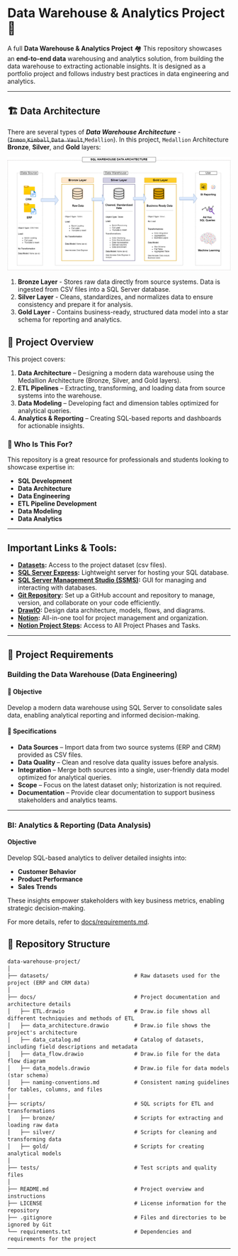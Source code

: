 # Data Warehouse & Analytics Project 🚀
A full **Data Warehouse & Analytics Project** 🏘
This repository showcases an **end-to-end data** warehousing and analytics solution, from building the data warehouse to extracting actionable insights. It is designed as a portfolio project and follows industry best practices in data engineering and analytics.

***

## 🏗️ Data Architecture
There are several types of ***Data Warehouse Architecture*** - (~~```Inmon```~~,~~```Kimball```~~,~~```Data Vault```~~,```Medallion```). In this project, ```Medallion``` Architecture **Bronze**, **Silver**, and **Gold** layers:

![Data Architecture](https://github.com/onwecdavid/sql-data-warehouse-project/blob/main/docs/sql_warehouse_data_architecture.png?raw=true)

1. **Bronze Layer** - Stores raw data directly from source systems. Data is ingested from CSV files into a SQL Server database.  
2. **Silver Layer** - Cleans, standardizes, and normalizes data to ensure consistency and prepare it for analysis.  
3. **Gold Layer** - Contains business-ready, structured data model into a star schema for reporting and analytics.  

## 📰 Project Overview  

This project covers:  

1. **Data Architecture** – Designing a modern data warehouse using the Medallion Architecture (Bronze, Silver, and Gold layers).  
2. **ETL Pipelines** – Extracting, transforming, and loading data from source systems into the warehouse.  
3. **Data Modeling** – Developing fact and dimension tables optimized for analytical queries.  
4. **Analytics & Reporting** – Creating SQL-based reports and dashboards for actionable insights.  

### 🎯 Who Is This For?  

This repository is a great resource for professionals and students looking to showcase expertise in:  

- **SQL Development**  
- **Data Architecture**  
- **Data Engineering**  
- **ETL Pipeline Development**  
- **Data Modeling**  
- **Data Analytics**

***

## Important Links & Tools:

- **[Datasets](datasets/):** Access to the project dataset (csv files).
- **[SQL Server Express](https://www.microsoft.com/en-us/sql-server/sql-server-downloads):** Lightweight server for hosting your SQL database.
- **[SQL Server Management Studio (SSMS)](https://learn.microsoft.com/en-us/sql/ssms/download-sql-server-management-studio-ssms?view=sql-server-ver16):** GUI for managing and interacting with databases.
- **[Git Repository](https://github.com/):** Set up a GitHub account and repository to manage, version, and collaborate on your code efficiently.
- **[DrawIO](https://www.drawio.com/):** Design data architecture, models, flows, and diagrams.
- **[Notion](https://www.notion.com/):** All-in-one tool for project management and organization.
- **[Notion Project Steps](https://goofy-sale-e49.notion.site/Data-Warehouse-Project-1a16f060f9e08044a1cec3c3f2b97882):** Access to All Project Phases and Tasks.

***

## 🚀 Project Requirements  

### Building the Data Warehouse (Data Engineering)  

#### 🎯 Objective  
Develop a modern data warehouse using SQL Server to consolidate sales data, enabling analytical reporting and informed decision-making.  

#### 📌 Specifications  
- **Data Sources** – Import data from two source systems (ERP and CRM) provided as CSV files.  
- **Data Quality** – Clean and resolve data quality issues before analysis.  
- **Integration** – Merge both sources into a single, user-friendly data model optimized for analytical queries.  
- **Scope** – Focus on the latest dataset only; historization is not required.  
- **Documentation** – Provide clear documentation to support business stakeholders and analytics teams.  

***

### BI: Analytics & Reporting (Data Analysis)

#### Objective
Develop SQL-based analytics to deliver detailed insights into:
- **Customer Behavior**
- **Product Performance**
- **Sales Trends**

These insights empower stakeholders with key business metrics, enabling strategic decision-making.  

For more details, refer to [docs/requirements.md](docs/requirements.md).

## 📂 Repository Structure
```
data-warehouse-project/
│
├── datasets/                           # Raw datasets used for the project (ERP and CRM data)
│
├── docs/                               # Project documentation and architecture details
│   ├── ETL.drawio                      # Draw.io file shows all different techniquies and methods of ETL
│   ├── data_architecture.drawio        # Draw.io file shows the project's architecture
│   ├── data_catalog.md                 # Catalog of datasets, including field descriptions and metadata
│   ├── data_flow.drawio                # Draw.io file for the data flow diagram
│   ├── data_models.drawio              # Draw.io file for data models (star schema)
│   ├── naming-conventions.md           # Consistent naming guidelines for tables, columns, and files
│
├── scripts/                            # SQL scripts for ETL and transformations
│   ├── bronze/                         # Scripts for extracting and loading raw data
│   ├── silver/                         # Scripts for cleaning and transforming data
│   ├── gold/                           # Scripts for creating analytical models
│
├── tests/                              # Test scripts and quality files
│
├── README.md                           # Project overview and instructions
├── LICENSE                             # License information for the repository
├── .gitignore                          # Files and directories to be ignored by Git
└── requirements.txt                    # Dependencies and requirements for the project
```
---
